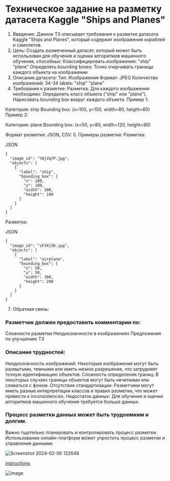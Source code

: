 # Техническое задание на разметку датасета Kaggle "Ships and Planes"
1. Введение:
Данное ТЗ описывает требования к разметке датасета Kaggle "Ships and Planes", который содержит изображения кораблей и самолетов.
2. Цель:
Создать размеченный датасет, который может быть использован для обучения и оценки алгоритмов машинного обучения, способных:
Классифицировать изображения:
"ship"
"plane"
Определять bounding boxes:
Точно очерчивать границы каждого объекта на изображении
3. Описание датасета:
Тип: Изображения
Формат: JPEG
Количество изображений: 34-34
labels:
"ship"
"plane"
4. Требования к разметке:
Разметка:
Для каждого изображения необходимо:
Определить класс объекта ("ship" или "plane").
Нарисовать bounding box вокруг каждого объекта.
Пример 1:

Категория: ship
Bounding box: (x=100, y=150, width=80, height=60)
Пример 2:

Категория: plane
Bounding box: (x=50, y=80, width=120, height=90)

Формат разметки:
JSON, CSV.
5. Примеры разметки:
Разметка:

JSON
```
{
  "image_id": "YQjVq7P.jpg",
  "objects": [
    {
      "label": "ship",
      "bounding_box": {
        "x": 100,
        "y": 100,
        "width": 200,
        "height": 100
      }
    }
  ]
}
```

Разметка:

JSON
```
{
  "image_id": "zF34j5D.jpg",
  "objects": [
    {
      "label": "airplane",
      "bounding_box": {
        "x": 50,
        "y": 50,
        "width": 300,
        "height": 200
      }
    }
  ]
}
```

7. Обратная связь:
### Разметчик должен предоставить комментарии по:
Сложности разметки
Неоднозначности в изображениях
Предложения по улучшению ТЗ

### Описание трудностей:
Неоднозначность изображений: Некоторые изображения могут быть размытыми, темными или иметь низкое разрешение, что затрудняет точную идентификацию объектов.
Сложность определения границ: В некоторых случаях границы объектов могут быть нечеткими или сливаться с фоном.
Отсутствие стандартизации: Разметчики могут иметь разные интерпретации классов и правил разметки, что может привести к inconsistencies.
Недостаток данных: Для обучения и оценки алгоритмов машинного обучения требуется больше данных.

### Процесс разметки данных может быть трудоемким и долгим.
Важно тщательно планировать и контролировать процесс разметки.
Использование онлайн-платформ может упростить процесс разметки и управления данными.


![Screenshot 2024-02-06 122648](https://github.com/boodscode237/data_collection/assets/65740750/0fb01b52-1981-4e24-9b86-7bb9212f6b64)

[instructions](https://github.com/boodscode237/data_collection/assets/65740750/801b5f5a-97fb-439f-819c-3a168ac12d13)



![image](https://github.com/boodscode237/data_collection/assets/65740750/96529068-b335-475e-860a-14197f3d9561)
